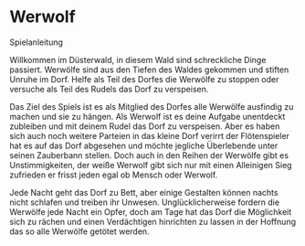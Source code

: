 # Werwolf
Spielanleitung

Willkommen im Düsterwald, in diesem Wald sind schreckliche Dinge passiert. Werwölfe sind aus den Tiefen des Waldes gekommen und stiften Unruhe im Dorf. Helfe als Teil des Dorfes die Werwölfe zu stoppen oder versuche als Teil des Rudels das Dorf zu verspeisen.

Das Ziel des Spiels ist es als Mitglied des Dorfes alle Werwölfe ausfindig zu machen und sie zu hängen. Als Werwolf ist es deine Aufgabe unentdeckt zubleiben und mit deinem Rudel das Dorf zu verspeisen. Aber es haben sich auch noch weitere Parteien in das kleine Dorf verirrt der Flötenspieler hat es auf das Dorf abgesehen und möchte jegliche Überlebende unter seinen Zauberbann stellen. Doch auch in den Reihen der Werwölfe gibt es Unstimmigkeiten, der weiße Werwolf gibt sich nur mit einen Alleinigen Sieg zufrieden er frisst jeden egal ob Mensch oder Werwolf. 

Jede Nacht geht das Dorf zu Bett, aber einige Gestalten können nachts nicht schlafen und treiben ihr Unwesen.  Unglücklicherweise fordern die Werwölfe jede Nacht ein Opfer, doch am Tage hat das Dorf die Möglichkeit sich zu rächen und einen Verdächtigen hinrichten zu lassen in der Hoffnung das so alle Werwölfe getötet werden.
